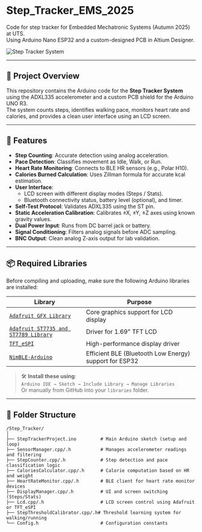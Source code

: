 # Step_Tracker_EMS_2025

Code for step tracker for Embedded Mechatronic Systems (Autumn 2025) at UTS.  
Using Arduino Nano ESP32 and a custom-designed PCB in Altium Designer.

![Step Tracker System](assets/step_tracker_banner.png)

---

## 📌 Project Overview

This repository contains the Arduino code for the **Step Tracker System** using the ADXL335 accelerometer and a custom PCB shield for the Arduino UNO R3.  
The system counts steps, identifies walking pace, monitors heart rate and calories, and provides a clean user interface using an LCD screen.

---

## 🚀 Features

- **Step Counting**: Accurate detection using analog acceleration.
- **Pace Detection**: Classifies movement as Idle, Walk, or Run.
- **Heart Rate Monitoring**: Connects to BLE HR sensors (e.g., Polar H10).
- **Calories Burned Calculation**: Uses Zillman formula for accurate kcal estimation.
- **User Interface**:
  - LCD screen with different display modes (Steps / Stats).
  - Bluetooth connectivity status, battery level (optional), and timer.
- **Self-Test Protocol**: Validates ADXL335 using the ST pin.
- **Static Acceleration Calibration**: Calibrates ±X, ±Y, ±Z axes using known gravity values.
- **Dual Power Input**: Runs from DC barrel jack or battery.
- **Signal Conditioning**: Filters analog signals before ADC sampling.
- **BNC Output**: Clean analog Z-axis output for lab validation.

---

## 📦 Required Libraries

Before compiling and uploading, make sure the following Arduino libraries are installed:

| Library | Purpose |
|--------|---------|
| [`Adafruit GFX Library`](https://github.com/adafruit/Adafruit-GFX-Library) | Core graphics support for LCD display |
| [`Adafruit ST7735 and ST7789 Library`](https://github.com/adafruit/Adafruit-ST7735-Library) | Driver for 1.69" TFT LCD |
| [`TFT_eSPI`](https://github.com/Bodmer/TFT_eSPI) | High-performance display driver |
| [`NimBLE-Arduino`](https://github.com/h2zero/NimBLE-Arduino) | Efficient BLE (Bluetooth Low Energy) support for ESP32 |

> 🛠️ **Install these using**:  
> `Arduino IDE → Sketch → Include Library → Manage Libraries`  
> Or manually from GitHub into your `libraries` folder.

---

## 📁 Folder Structure

```text
/Step_Tracker/
│
├── StepTrackerProject.ino         # Main Arduino sketch (setup and loop)
├── SensorManager.cpp/.h           # Manages accelerometer readings and filtering
├── StepCounter.cpp/.h             # Step detection and pace classification logic
├── CaloriesCalculator.cpp/.h      # Calorie computation based on HR and weight
├── HeartRateMonitor.cpp/.h        # BLE client for heart rate monitor devices
├── DisplayManager.cpp/.h          # UI and screen switching (Steps/Stats)
├── Lcd.cpp/.h                     # LCD screen control using Adafruit or TFT_eSPI
├── StepThresholdCalibrator.cpp/.h# Threshold learning system for walking/running
└── Config.h                       # Configuration constants
